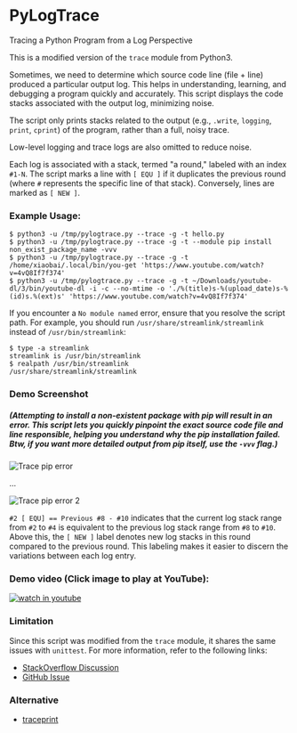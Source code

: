 # PyLogTrace
Tracing a Python Program from a Log Perspective  

This is a modified version of the `trace` module from Python3.  

Sometimes, we need to determine which source code line (file + line) produced a particular output log. This helps in understanding, learning, and debugging a program quickly and accurately. This script displays the code stacks associated with the output log, minimizing noise.  

The script only prints stacks related to the output (e.g., `.write`, `logging`, `print`, `cprint`) of the program, rather than a full, noisy trace.  

Low-level logging and trace logs are also omitted to reduce noise.  

Each log is associated with a stack, termed "a round," labeled with an index `#1-N`. The script marks a line with `[ EQU ]` if it duplicates the previous round (where `#` represents the specific line of that stack). Conversely, lines are marked as `[ NEW ]`.  

### Example Usage:

    $ python3 -u /tmp/pylogtrace.py --trace -g -t hello.py
    $ python3 -u /tmp/pylogtrace.py --trace -g -t --module pip install non_exist_package_name -vvv
    $ python3 -u /tmp/pylogtrace.py --trace -g -t /home/xiaobai/.local/bin/you-get 'https://www.youtube.com/watch?v=4vQ8If7f374'
    $ python3 -u /tmp/pylogtrace.py --trace -g -t ~/Downloads/youtube-dl/3/bin/youtube-dl -i -c --no-mtime -o './%(title)s-%(upload_date)s-%(id)s.%(ext)s' 'https://www.youtube.com/watch?v=4vQ8If7f374'

If you encounter a `No module named` error, ensure that you resolve the script path. For example, you should run `/usr/share/streamlink/streamlink` instead of `/usr/bin/streamlink`:  

    $ type -a streamlink
    streamlink is /usr/bin/streamlink
    $ realpath /usr/bin/streamlink
    /usr/share/streamlink/streamlink

### Demo Screenshot  
##### (Attempting to install a non-existent package with pip will result in an error. This script lets you quickly pinpoint the exact source code file and line responsible, helping you understand why the pip installation failed. Btw, if you want more detailed output from pip itself, use the `-vvv` flag.)  

 ![Trace pip error](https://1.bp.blogspot.com/-Mg9YUbUClEM/YCBLU4TMfdI/AAAAAAAAv9Y/QqXphACEQggtU6zVI8fcJvk693sJWrdvwCLcBGAsYHQ/s1366/1612729092_2021-02-08_FsUeEqfhGE.png "Trace pip error")

...

 ![Trace pip error 2](https://1.bp.blogspot.com/-e_7CnkHSkZ0/YCBLiKqeP5I/AAAAAAAAv9c/lZxNQJks4rAyokuzjkGotEela1XVYBOnACLcBGAsYHQ/s1006/1612729104_2021-02-08_nMwiCVGIsl.png "Trace pip error 2")

`#2 [ EQU] == Previous #8 - #10` indicates that the current log stack range from `#2` to `#4` is equivalent to the previous log stack range from `#8` to `#10`. Above this, the `[ NEW ]` label denotes new log stacks in this round compared to the previous round. This labeling makes it easier to discern the variations between each log entry.  

### Demo video (Click image to play at YouTube):

[![watch in youtube](https://i.ytimg.com/vi/LjOyqPW4p8U/hqdefault.jpg)](https://www.youtube.com/watch?v=LjOyqPW4p8U "PyLogTrace")


### Limitation  
Since this script was modified from the `trace` module, it shares the same issues with `unittest`. For more information, refer to the following links:  

- [StackOverflow Discussion](https://stackoverflow.com/questions/23691509/unittest-py-doesnt-play-well-with-trace-py-why)
- [GitHub Issue](https://github.com/pytest-dev/pytest/issues/3823)

### Alternative 
- [traceprint](https://github.com/morefigs/traceprint) 
